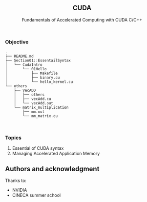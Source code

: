  <p align="center">

 </p>
 
 <h2 align="center"> CUDA </h2>

<p align="center"> Fundamentals of Accelerated Computing with CUDA C/C++ </p>
  


<br>

### Objective

```
.
├── README.md
├── Section01::EssentailSyntax
│   └── CudaIntro
│       └── 01Hello
│           ├── Makefile
│           ├── binary.cu
│           └── hello_kernel.cu
└── others
    ├── VecADD
    │   ├── others
    │   ├── vecAdd.cu
    │   └── vecAdd.out
    └── matrix_multiplication
        ├── mm.out
        └── mm_matrix.cu
```

<br>

### Topics
1. Essential of CUDA syntax
2. Managing Accelerated Application Memory

## Authors and acknowledgment
Thanks to:
- NVIDIA
- CINECA summer school
